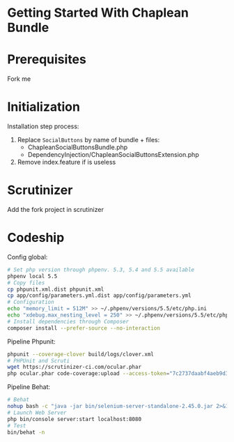 Getting Started With Chaplean Bundle
=======================================

# Prerequisites

Fork me

# Initialization

Installation step process:

1. Replace `SocialButtons` by name of bundle + files:
    * ChapleanSocialButtonsBundle.php
    * DependencyInjection/ChapleanSocialButtonsExtension.php
2. Remove index.feature if is useless

# Scrutinizer

Add the fork project in scrutinizer

# Codeship

Config global:

``` bash
# Set php version through phpenv. 5.3, 5.4 and 5.5 available
phpenv local 5.5
# Copy files
cp phpunit.xml.dist phpunit.xml
cp app/config/parameters.yml.dist app/config/parameters.yml
# Configuration
echo "memory_limit = 512M" >> ~/.phpenv/versions/5.5/etc/php.ini
echo "xdebug.max_nesting_level = 250" >> ~/.phpenv/versions/5.5/etc/php.ini
# Install dependencies through Composer
composer install --prefer-source --no-interaction
```

Pipeline Phpunit:

``` bash
phpunit --coverage-clover build/logs/clover.xml
# PHPUnit and Scruti
wget https://scrutinizer-ci.com/ocular.phar
php ocular.phar code-coverage:upload --access-token="7c2737daabf4aeb9d382cbde4d3a9cfb6a408fa4ec597c2c92c295e4fbbb4cfc" --format=php-clover build/logs/clover.xml
```

Pipeline Behat:

``` bash
# Behat
nohup bash -c "java -jar bin/selenium-server-standalone-2.45.0.jar 2>&1 &"
# Launch Web Server
php bin/console server:start localhost:8080
# Test
bin/behat -n
```